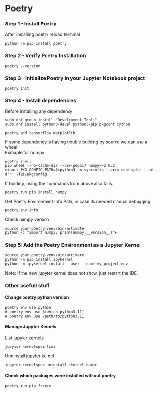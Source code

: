 # Poetry

### Step 1 - Install Poetry

After installing poetry reload terminal

```shell
python -m pip install poetry
```

### Step 2 - Verify Poetry Installation

```shell
poetry --version
```

### Step 3 - Initialize Poetry in your Jupyter Notebook project

```shell
poetry init
```

### Step 4 - Install dependencies

Before installing any dependency
```shell
sudo dnf group install "Development Tools"
sudo dnf install python3-devel python3-pip pkgconf cython
```

```shell
poetry add tensorflow matplotlib
```

If some dependency is having trouble building by source we can use a wheel.  
Exmaple for numpy
```shell
poetry shell
pip wheel --no-cache-dir --use-pep517 numpy==2.0.2
export PKG_CONFIG_PATH=$(python3 -m sysconfig | grep configdir | cut -d'"' -f2)/pkgconfig
```

If bulding, using the commands from above also fails.
```shell
poetry run pip install numpy
```

Get Poetry Environment Info Path, in case its needed manual debugging
```shell
poetry env info
```

Check numpy version
```shell
source your-poetry-venv/bin/activate
python -c "import numpy; print(numpy.__version__)"e
```

### Step 5: Add the Poetry Environment as a Jupyter Kernel

```shell
source your-poetry-venv/bin/activate
python -m pip install ipykernel
python -m ipykernel install --user --name my_project_env
```

Note: If the new jupyter kernel does not show, just restart the IDE.

### Other usefull stuff

#### Change poetry python version
```shell
poetry env use python
# poetry env use $(which python3.11)
# poetry env use /path/to/python3.11
```

#### Manage Jupyter Kernels
List jupyter kernels
```shell
jupyter kernelspec list
```

Unninstall jupyter kernel
```shell
jupyter kernelspec uninstall <kernel-name>
```

#### Check which packages were installed without poetry
```shell
poetry run pip freeze
```
